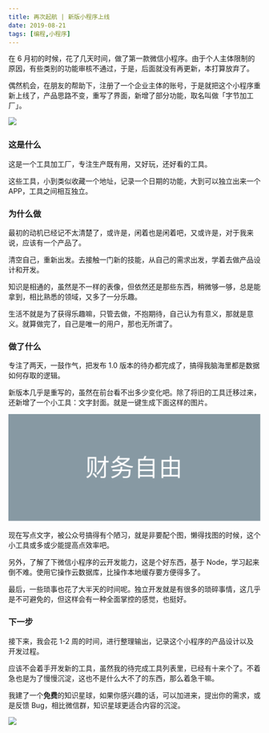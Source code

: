 ```yaml
---
title: 再次起航 | 新版小程序上线
date: 2019-08-21
tags: [编程,小程序]
---
```


在 6 月初的时候，花了几天时间，做了第一款微信小程序。由于个人主体限制的原因，有些类别的功能审核不通过，于是，后面就没有再更新，本打算放弃了。

偶然机会，在朋友的帮助下，注册了一个企业主体的账号，于是就把这个小程序重新上线了，产品思路不变，重写了界面，新增了部分功能，取名叫做「字节加工厂」。

![](http://img.sher.ren/weixin/qrcode-search-byte-factory.png)

### 这是什么

这是一个工具加工厂，专注生产既有用，又好玩，还好看的工具。

这些工具，小到类似收藏一个地址，记录一个日期的功能，大到可以独立出来一个 APP，工具之间相互独立。

### 为什么做

最初的动机已经记不太清楚了，或许是，闲着也是闲着吧，又或许是，对于我来说，应该有一个产品了。

清空自己，重新出发。去接触一门新的技能，从自己的需求出发，学着去做产品设计和开发。

知识是相通的，虽然是不一样的表像，但依然还是那些东西，稍微够一够，总是能拿到，相比熟悉的领域，又多了一分乐趣。

生活不就是为了获得乐趣嘛，只管去做，不抱期待，自己认为有意义，那就是意义。就算做完了，自己是唯一的用户，那也无所谓了。


### 做了什么

专注了两天，一鼓作气，把发布 1.0 版本的待办都完成了，搞得我脑海里都是数据如何存取的逻辑。

新版本几乎是重写的，虽然在前台看不出多少变化吧。除了将旧的工具迁移过来，还新增了一个小工具：文字封面。就是一键生成下面这样的图片。

![](./_image/IMG_3021.png)

现在写点文字，被公众号搞得有个陋习，就是非要配个图，懒得找图的时候，这个小工具或多或少能提高点效率吧。

另外，了解了下微信小程序的云开发能力，这是个好东西，基于 Node，学习起来倒不难。使用它操作云数据库，比操作本地缓存要方便得多了。

最后，一些琐事也花了大半天的时间呢。独立开发就是有很多的琐碎事情，这几乎是不可避免的，但这样会有一种全面掌控的感觉，也挺好。

### 下一步

接下来，我会花 1-2 周的时间，进行整理输出，记录这个小程序的产品设计以及开发过程。

应该不会着手开发新的工具，虽然我的待完成工具列表里，已经有十来个了。不着急也是为了慢慢沉淀，这也不是什么大不了的东西，那么着急干嘛。

我建了一个**免费**的知识星球，如果你感兴趣的话，可以加进来，提出你的需求，或是反馈 Bug，相比微信群，知识星球更适合内容的沉淀。

![](http://img.sher.ren/weixin/zsxq-byte-factory.jpg)

